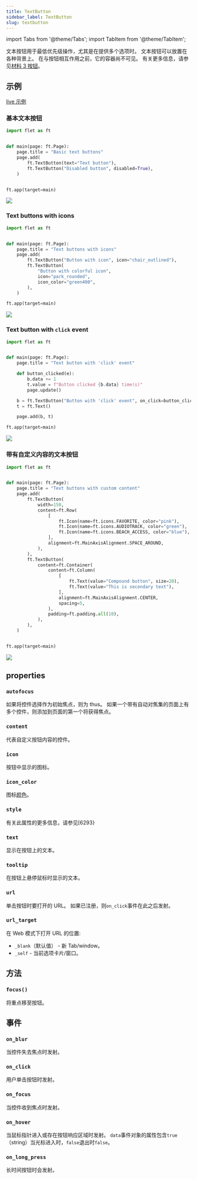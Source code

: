 ```yaml
---
title: TextButton
sidebar_label: TextButton
slug: textbutton
---
```


import Tabs from '@theme/Tabs';
import TabItem from '@theme/TabItem';

文本按钮用于最低优先级操作，尤其是在提供多个选项时。 文本按钮可以放置在各种背景上。 在与按钮相互作用之前，它的容器尚不可见。 有关更多信息，请参见[材料 3 按钮](https://m3.material.io/components/buttons/overview)。

## 示例

[live 示例](https://flet-controls-gallery.fly.dev/buttons/textbutton)

### 基本文本按钮

<Tabs groupId="language">
  <TabItem value="python" label="Python" default>

```python
import flet as ft


def main(page: ft.Page):
    page.title = "Basic text buttons"
    page.add(
        ft.TextButton(text="Text button"),
        ft.TextButton("Disabled button", disabled=True),
    )


ft.app(target=main)
```

  </TabItem>
</Tabs>

<img src="/img/docs/controls/text-button/basic-text-buttons.png" className="screenshot-40" />

### Text buttons with icons

<Tabs groupId="language">
  <TabItem value="python" label="Python" default>

```python
import flet as ft


def main(page: ft.Page):
    page.title = "Text buttons with icons"
    page.add(
        ft.TextButton("Button with icon", icon="chair_outlined"),
        ft.TextButton(
            "Button with colorful icon",
            icon="park_rounded",
            icon_color="green400",
        ),
    )

ft.app(target=main)
```

  </TabItem>
</Tabs>

<img src="/img/docs/controls/text-button/text-buttons-with-icons.png" className="screenshot-40" />

### Text button with `click` event

<Tabs groupId="language">
  <TabItem value="python" label="Python" default>

```python
import flet as ft


def main(page: ft.Page):
    page.title = "Text button with 'click' event"

    def button_clicked(e):
        b.data += 1
        t.value = f"Button clicked {b.data} time(s)"
        page.update()

    b = ft.TextButton("Button with 'click' event", on_click=button_clicked, data=0)
    t = ft.Text()

    page.add(b, t)

ft.app(target=main)

```

  </TabItem>
</Tabs>

<img src="/img/docs/controls/text-button/text-button-with-click-event.gif" className="screenshot-50" />

### 带有自定义内容的文本按钮

<tabs groupId="language">
   <tabitem value ="python" label ="python" default>

```python
import flet as ft


def main(page: ft.Page):
    page.title = "Text buttons with custom content"
    page.add(
        ft.TextButton(
            width=150,
            content=ft.Row(
                [
                    ft.Icon(name=ft.icons.FAVORITE, color="pink"),
                    ft.Icon(name=ft.icons.AUDIOTRACK, color="green"),
                    ft.Icon(name=ft.icons.BEACH_ACCESS, color="blue"),
                ],
                alignment=ft.MainAxisAlignment.SPACE_AROUND,
            ),
        ),
        ft.TextButton(
            content=ft.Container(
                content=ft.Column(
                    [
                        ft.Text(value="Compound button", size=20),
                        ft.Text(value="This is secondary text"),
                    ],
                    alignment=ft.MainAxisAlignment.CENTER,
                    spacing=5,
                ),
                padding=ft.padding.all(10),
            ),
        ),
    )


ft.app(target=main)

```

   </tabitem>
  
</tabs>

<img src="/img/docs/controls/text-button/text-buttons-with-custom-content.png" className="screenshot-40" />

## properties

### `autofocus`

如果将控件选择作为初始焦点，则为 thus。 如果一个带有自动对焦集的页面上有多个控件，则添加到页面的第一个将获得焦点。

### `content`

代表自定义按钮内容的控件。

### `icon`

按钮中显示的图标。

### `icon_color`

图标[颜色](/docs/guides/python/colors)。

### `style`

有关此属性的更多信息，请参见[6293}

### `text`

显示在按钮上的文本。

### `tooltip`

在按钮上悬停鼠标时显示的文本。

### `url`

单击按钮时要打开的 URL。 如果已注册，则`on_click`事件在此之后发射。

### `url_target`

在 Web 模式下打开 URL 的位置:

- `_blank`（默认值） - 新 Tab/window。
- `_self` - 当前选项卡片/窗口。

## 方法

### `focus()`

将重点移至按钮。

## 事件

### `on_blur`

当控件失去焦点时发射。

### `on_click`

用户单击按钮时发射。

### `on_focus`

当控件收到焦点时发射。

### `on_hover`

当鼠标指针进入或存在按钮响应区域时发射。 `data`事件对象的属性包含`true`（string）当光标进入时，`false`退出时`false`。

### `on_long_press`

长时间按钮时会发射。
